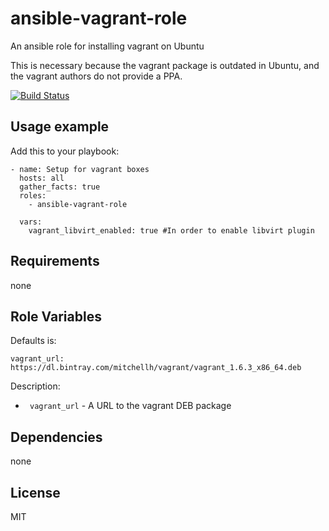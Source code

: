 ansible-vagrant-role
====================

An ansible role for installing vagrant on Ubuntu

This is necessary because the vagrant package is outdated in Ubuntu, and the
vagrant authors do not provide a PPA.

[![Build Status](https://travis-ci.org/klynch/ansible-vagrant-role.png?branch=master)](https://travis-ci.org/klynch/ansible-vagrant-role)

Usage example
------------

Add this to your playbook:

    - name: Setup for vagrant boxes
      hosts: all
      gather_facts: true
      roles:
        - ansible-vagrant-role   
      
      vars:
        vagrant_libvirt_enabled: true #In order to enable libvirt plugin    
        
Requirements
------------

none

Role Variables
--------------

Defaults is:

    vagrant_url: https://dl.bintray.com/mitchellh/vagrant/vagrant_1.6.3_x86_64.deb

Description:

- ` vagrant_url` - A URL to the vagrant DEB package 

Dependencies
------------

none

License
-------

MIT
